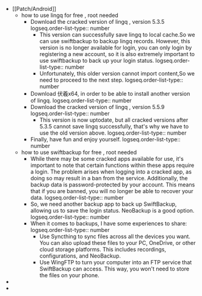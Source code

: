 - [[Patch/Android]]
	- how to use lingq for free , root needed
		- Download the cracked version of lingq , version 5.3.5
		  logseq.order-list-type:: number
			- This version can successfully save lingq to local cache.So we can use swiftbackup to backup lingq records. However, this version is no longer available for login, you can only login by registering a new account, so it is also extremely important to use swiftbackup to back up your login status.
			  logseq.order-list-type:: number
			- Unfortunately, this older version cannot import content,So we need to proceed to the next step.
			  logseq.order-list-type:: number
		- Download 伏羲x64, in order to be able to install another version of lingq.
		  logseq.order-list-type:: number
		- Download the cracked version of lingq , version 5.5.9
		  logseq.order-list-type:: number
			- This version is now uptodate, but all cracked versions after 5.3.5 cannot save lingq successfully, that's why we have to use the old version above.
			  logseq.order-list-type:: number
		- Finally, have fun and enjoy yourself.
		  logseq.order-list-type:: number
	- how to use swiftbackup for free , root needed
		- While there may be some cracked apps available for use, it's important to note that certain functions within these apps require a login. The problem arises when logging into a cracked app, as doing so may result in a ban from the service. Additionally, the backup data is password-protected by your account. This means that if you are banned, you will no longer be able to recover your data.
		  logseq.order-list-type:: number
		- So, we need another backup app to back up SwiftBackup, allowing us to save the login status. NeoBackup is a good option.
		  logseq.order-list-type:: number
		- When it comes to backups, I have some experiences to share:
		  logseq.order-list-type:: number
			- Use Syncthing to sync files across all the devices you want. You can also upload these files to your PC, OneDrive, or other cloud storage platforms. This includes recordings, configurations, and NeoBackup.
			- Use WingFTP to turn your computer into an FTP service that SwiftBackup can access. This way, you won't need to store the files on your phone.
-
-
